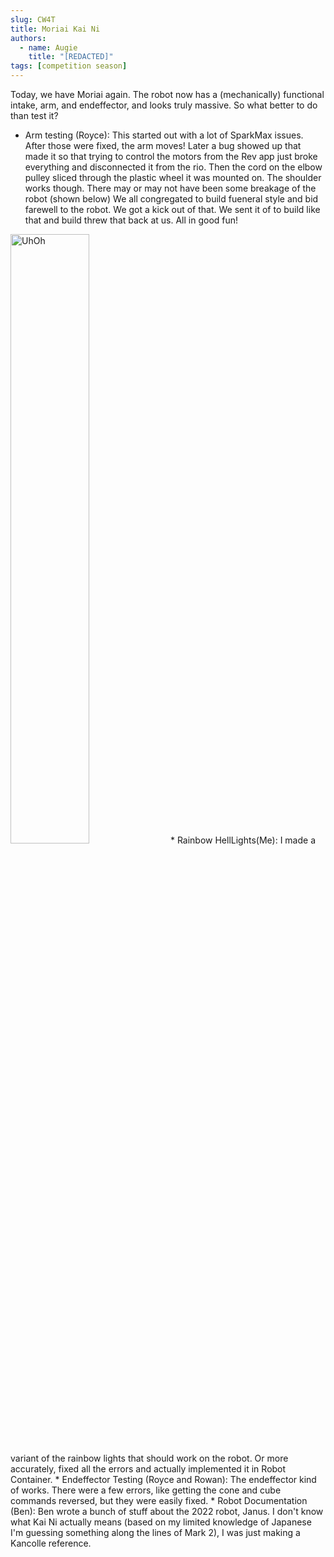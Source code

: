 ```yaml
---
slug: CW4T
title: Moriai Kai Ni
authors:
  - name: Augie
    title: "[REDACTED]"
tags: [competition season]
---
```

Today, we have Moriai again. The robot now has a (mechanically) functional intake, arm, and endeffector, and looks truly massive. So what better to do than test it?
* Arm testing (Royce): This started out with a lot of SparkMax issues. After those were fixed, the arm moves! Later a bug showed up that made it so that trying to control the motors from the Rev app just broke everything and disconnected it from the rio. Then the cord on the elbow pulley sliced through the plastic wheel it was mounted on. The shoulder works though. There may or may not have been some breakage of the robot (shown below) We all congregated to build fueneral style and bid farewell to the robot. We got a kick out of that. We sent it of to build like that and build threw that back at us. All in good fun!
<img src = "20230321UhOh.jpg" alt = "UhOh" width = 50% height = 50% title = "UhOh">
* Rainbow HellLights(Me): I made a variant of the rainbow lights that should work on the robot. Or more accurately, fixed all the errors and actually implemented it in Robot Container.
* Endeffector Testing (Royce and Rowan): The endeffector kind of works. There were a few errors, like getting the cone and cube commands reversed, but they were easily fixed.
* Robot Documentation (Ben): Ben wrote a bunch of stuff about the 2022 robot, Janus.
I don't know what Kai Ni actually means (based on my limited knowledge of Japanese I'm guessing something along the lines of Mark 2), I was just making a Kancolle reference.